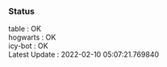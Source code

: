 ### Status


table : OK  
hogwarts : OK  
icy-bot : OK  
Latest Update : 2022-02-10 05:07:21.769840
